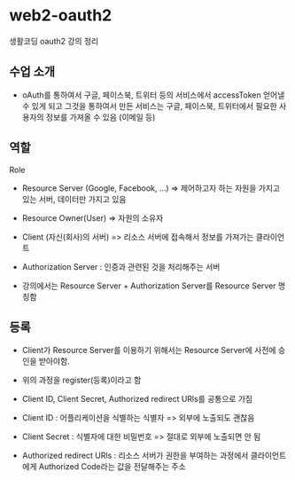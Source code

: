 # web2-oauth2

생활코딩 oauth2 강의 정리

## 수업 소개

- oAuth를 통하여서 구글, 페이스북, 트위터 등의 서비스에서 accessToken 얻어낼 수 있게 되고 그것을 통하여서 만든 서비스는 구글, 페이스북, 트위터에서 필요한 사용자의 정보를 가져올 수 있음 (이메일 등)

## 역할

Role

- Resource Server (Google, Facebook, ...) => 제어하고자 하는 자원을 가지고 있는 서버, 데이터만 가지고 있음
- Resource Owner(User) => 자원의 소유자
- Client (자신(회사)의 서버) => 리소스 서버에 접속해서 정보를 가져가는 클라이언트
- Authorization Server : 인증과 관련된 것을 처리해주는 서버

- 강의에서는 Resource Server + Authorization Server를 Resource Server 명칭함

## 등록

- Client가 Resource Server를 이용하기 위해서는 Resource Server에 사전에 승인을 받아야함.
- 위의 과정을 register(등록)이라고 함

- Client ID, Client Secret, Authorized redirect URls를 공통으로 가짐

- Client ID : 어플리케이션을 식별하는 식별자 => 외부에 노출되도 괜찮음
- Client Secret : 식별자에 대한 비밀번호 => 절대로 외부에 노출되면 안 됨
- Authorized redirect URls : 리소스 서버가 권한을 부여하는 과정에서 클라이언트에게 Authorized Code라는 값을 전달해주는 주소
